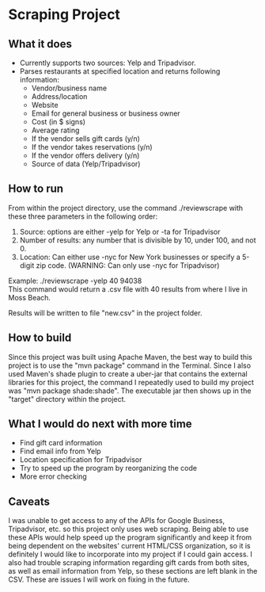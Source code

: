 # Scraping Project

## What it does
* Currently supports two sources: Yelp and Tripadvisor.
* Parses restaurants at specified location and returns following information:
  * Vendor/business name
  * Address/location
  * Website
  * Email for general business or business owner
  * Cost (in $ signs)
  * Average rating
  * If the vendor sells gift cards (y/n)
  * If the vendor takes reservations (y/n)
  * If the vendor offers delivery (y/n)
  * Source of data (Yelp/Tripadvisor)
  
## How to run
From within the project directory, use the command ./reviewscrape with these three
parameters in the following order:
1. Source: options are either -yelp for Yelp or -ta for Tripadvisor
2. Number of results: any number that is divisible by 10, under 100, and not 0.
3. Location: Can either use -nyc for New York businesses or specify a 5-digit
zip code. (WARNING: Can only use -nyc for Tripadvisor)

Example: ./reviewscrape -yelp 40 94038  
This command would return a .csv file with 40 results from where I live in
Moss Beach.

Results will be written to file "new.csv" in the project folder.

## How to build
Since this project was built using Apache Maven, the best way to build 
this project is to use the "mvn package" command in the Terminal. Since I also 
used Maven's shade plugin to create a uber-jar that contains the external
libraries for this project, the command I repeatedly used to build my 
project was "mvn package shade:shade". The executable jar then shows up in 
the "target" directory within the project.

## What I would do next with more time
 * Find gift card information
 * Find email info from Yelp
 * Location specification for Tripadvisor
 * Try to speed up the program by reorganizing the code
 * More error checking
 
 ## Caveats
 I was unable to get access to any of the APIs for Google Business, Tripadvisor, etc.
 so this project only uses web scraping. Being able to use these APIs would help speed up
 the program significantly and keep it from being dependent on the websites' current HTML/CSS
 organization, so it is definitely I would like to incorporate into my project if I could gain
 access. I also had trouble scraping information regarding gift cards from both sites, as well
 as email information from Yelp, so these sections are left blank in the CSV. These are 
 issues I will work on fixing in the future.
